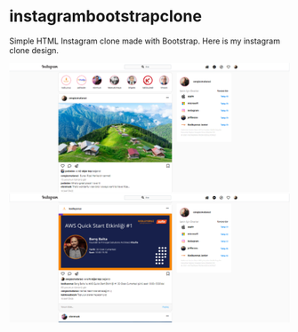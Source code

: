 # instagrambootstrapclone
Simple HTML Instagram clone made with Bootstrap.
Here is my instagram clone design.

![alt text](screenshots/1.png)
![alt text](screenshots/2.png)
